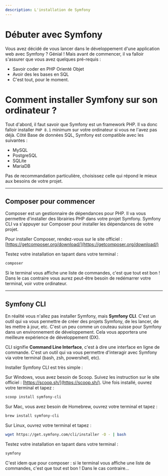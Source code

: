 ```yaml
---
description: L'installation de Symfony
---
```


# Débuter avec Symfony

Vous avez décidé de vous lancer dans le développement d'une application web avec Symfony ? Génial ! Mais avant de commencer, il va falloir s'assurer que vous avez quelques pré-requis :

- Savoir coder en PHP Orienté Objet
- Avoir des les bases en SQL
- C'est tout, pour le moment.

# Comment installer Symfony sur son ordinateur ?

Tout d'abord, il faut savoir que Symfony est un framework PHP. Il va donc falloir installer `PHP 8.1` minimum sur votre ordinateur si vous ne l'avez pas déjà.
Côté Base de données SQL, Symfony est compatible avec les suivantes :

- MySQL
- PostgreSQL
- SQLite
- MariaDB

Pas de recommandation particulière, choisissez celle qui répond le mieux aux besoins de votre projet.

---

## Composer pour commencer

Composer est un gestionnaire de dépendances pour PHP. Il va vous permettre d'installer des librairies PHP dans votre projet Symfony. Symfony CLI va s'appuyer sur Composer pour installer les dépendances de votre projet.

Pour installer Composer, rendez-vous sur le site officiel : [https://getcomposer.org/download/](https://getcomposer.org/download/)

Testez votre installation en tapant dans votre terminal :

```bash
composer
```
Si le terminal vous affiche une liste de commandes, c'est que tout est bon ! Dans le cas contraire vous aurez peut-être besoin de redémarrer votre terminal, voir votre ordinateur.

---

## Symfony CLI

En réalité vous n'allez pas installer Symfony, mais **Symfony CLI**. C'est un outil qui va vous permettre de créer des projets Symfony, de les lancer, de les mettre à jour, etc. C'est un peu comme un couteau suisse pour Symfony dans un environnement de développement. Cela vous apportera une meilleure expérience de développement (DX).

CLI signifie **Command Line Interface**, c'est à dire une interface en ligne de commande. C'est un outil qui va vous permettre d'interagir avec Symfony via votre terminal (bash, zsh, powershell, etc).

Installer Symfony CLI est très simple :

Sur Windows, vous avez besoin de Scoop. Suivez les instruction sur le site officiel : [https://scoop.sh/](https://scoop.sh/). Une fois installé, ouvrez votre terminal et tapez :

```bash
scoop install symfony-cli
```

Sur Mac, vous avez besoin de Homebrew, ouvrez votre terminal et tapez :

```bash
brew install symfony-cli
```

Sur Linux, ouvrez votre terminal et tapez :

```bash
wget https://get.symfony.com/cli/installer -O - | bash
```

Testez votre installation en tapant dans votre terminal :

```bash
symfony
```

C'est idem que pour composer : si le terminal vous affiche une liste de commandes, c'est que tout est bon ! Dans le cas contraire...
